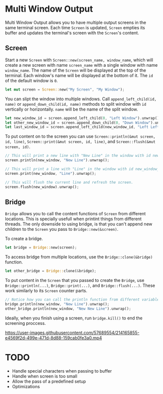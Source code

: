 # Multi Window Output

Multi Window Output allows you to have multiple output screens in the same terminal screen. Each time `Screen` is updated, `Screen` empties its buffer and updates the terminal's screen with the `Screen`'s content.

## Screen

Start a new `Screen` with `Screen::new(screen_name, window_name`, which will create a new screen with name `screen_name` with a single window with name `window_name`. The name of the `Screen` will be displayed at the top of the terminal. Each window's name will be displayed at the bottom of it. The `id` of the default window is `0`.

```rust
let mut screen = Screen::new("My Screen", "My Window");
```

You can slipt the window into multiple windows. Call `append_left_child(id, name)` or `append_down_child(id, name)` methods to split window with `id` vertically or horizontally. `name` will be the name of the split window.
```rust
let new_window_id = screen.append_left_child(0, "Left Window").unwrap();
let other_new_window_id = screen.append_down_child(0, "Down Window").unwrap();
let last_window_id = screen.append_left_child(new_window_id, "Left Left Window").unwrap();
```

To put content on to the screen you can use `Screen::println(&mut screen, id, line)`, `Screen::print(&mut screen, id, line)`, and `Screen::flush(&mut screen, id)`.
```rust
// This will print a new line with "New Line" in the window with id new_window_id and refresh the screen.
screen.println(new_window, "New Line").unwrap();

// This will print a line with "Line" in the window with id new_window_id; however, it will not start a new line nor refresh the screen.
screen.print(new_window, "Line").unwrap();

// This will flush the current line and refresh the screen.
screen.flush(new_window).unwrap();
```
## Bridge

`Bridge` allows you to call the content functions of `Screen` from different locations. This is specially usefull when printint things from different threads. The only downside to using bridge, is that you can't append new children to the `Screen` you pass to `Bridge::new(&screen)`.

To create a bridge.
```rust
let bridge = Bridge::new(screen);
```

To access bridge from multiple locations, use the `Bridge::clone(&bridge)` function.
```rust
let other_bridge = Bridge::clone(&bridge);
```

To put content in the `Screen` that you passed to create the `Bridge`, use `Bridge::println(...)`, `Bridge::print(...)`, and `Bridge::flush(...)`. These work similarly to its `Screen` counter parts.
```rust
// Notice how you can call the println function from different variables
bridge.println(new_window, "New Line").unwrap();
other_bridge.println(new_window, "New New Line").unwrap();
```

Ideally, when you finish using a screen, run `bridge.kill()` to end the screening proccess.

https://user-images.githubusercontent.com/57689554/214165855-e4569f2d-499e-471d-8d88-159cab0fe3a0.mp4

# TODO 
- Handle special characters when passing to buffer
- Handle when screen is too small
- Allow the pass of a predefined setup
- Optimizations
